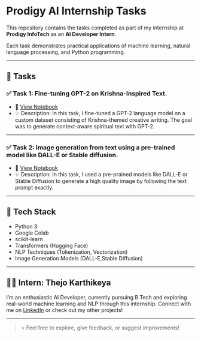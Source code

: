 # Prodigy AI Internship Tasks

This repository contains the tasks completed as part of my internship at **Prodigy InfoTech** as an **AI Developer Intern**.

Each task demonstrates practical applications of machine learning, natural language processing, and Python programming.

---

## 📘 Tasks

### ✅ Task 1: Fine-tuning GPT-2 on Krishna-Inspired Text.

- 🔗 [View Notebook](Task_1/Prodigy_AI_Internship_Task_1_CLEANED.ipynb)
- ✨ Description: In this task, I fine-tuned a GPT-2 language model on a custom dataset consisting of Krishna-themed creative writing. The goal was to generate context-aware spiritual text with GPT-2.

---

### ✅ Task 2: Image generation from text using a pre-trained model like DALL-E or Stable diffusion.

- 🔗 [View Notebook](Task_2/Prodigy_AI_Internship_Task_2_CLEANED.ipynb)
- ✨ Description: In this task, I used a pre-prained models like DALL-E or Stable Diffusion to generate a high quality image by following the text prompt exactly.

---

## 🔧 Tech Stack

- Python 3
- Google Colab
- scikit-learn
- Transformers (Hugging Face)
- NLP Techniques (Tokenization, Vectorization)
- Image Generation Models (DALL-E,Stable Diffusion)

---

## 🧑‍💻 Intern: Thejo Karthikeya

I’m an enthusiastic AI Developer, currently pursuing B.Tech and exploring real-world machine learning and NLP through this internship. Connect with me on [LinkedIn](https://www.linkedin.com) or check out my other projects!

---

> ⭐ Feel free to explore, give feedback, or suggest improvements!

